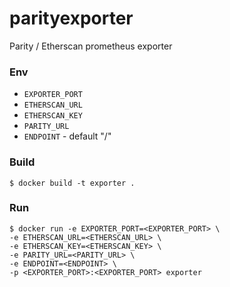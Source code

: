 # parityexporter
Parity / Etherscan prometheus exporter

### Env
* `EXPORTER_PORT`
* `ETHERSCAN_URL`
* `ETHERSCAN_KEY`
* `PARITY_URL`
* `ENDPOINT` - default "/"

### Build

```shell script
$ docker build -t exporter .
```

### Run

```shell script
$ docker run -e EXPORTER_PORT=<EXPORTER_PORT> \
-e ETHERSCAN_URL=<ETHERSCAN_URL> \
-e ETHERSCAN_KEY=<ETHERSCAN_KEY> \
-e PARITY_URL=<PARITY_URL> \
-e ENDPOINT=<ENDPOINT> \
-p <EXPORTER_PORT>:<EXPORTER_PORT> exporter
```
